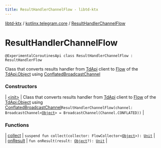 ```yaml
---
title: ResultHandlerChannelFlow - libtd-ktx
---
```


[libtd-ktx](../../index.html) / [kotlinx.telegram.core](../index.html) / [ResultHandlerChannelFlow](./index.html)

# ResultHandlerChannelFlow

`@ExperimentalCoroutinesApi class ResultHandlerChannelFlow : ResultHandlerFlow`

Class that converts results handler from [TdApi](https://tdlibx.github.io/td/docs/org/drinkless/td/libcore/telegram/TdApi.html) client to [Flow](#)
of the [TdApi.Object](https://tdlibx.github.io/td/docs/org/drinkless/td/libcore/telegram/TdApi/Object.html) using [ConflatedBroadcastChannel](#)

### Constructors

| [&lt;init&gt;](-init-.html) | Class that converts results handler from [TdApi](https://tdlibx.github.io/td/docs/org/drinkless/td/libcore/telegram/TdApi.html) client to [Flow](#) of the [TdApi.Object](https://tdlibx.github.io/td/docs/org/drinkless/td/libcore/telegram/TdApi/Object.html) using [ConflatedBroadcastChannel](#)`ResultHandlerChannelFlow(channel: BroadcastChannel<`[`Object`](https://tdlibx.github.io/td/docs/org/drinkless/td/libcore/telegram/TdApi/Object.html)`> = BroadcastChannel(Channel.CONFLATED))` |

### Functions

| [collect](collect.html) | `suspend fun collect(collector: FlowCollector<`[`Object`](https://tdlibx.github.io/td/docs/org/drinkless/td/libcore/telegram/TdApi/Object.html)`>): `[`Unit`](https://kotlinlang.org/api/latest/jvm/stdlib/kotlin/-unit/index.html) |
| [onResult](on-result.html) | `fun onResult(result: `[`Object`](https://tdlibx.github.io/td/docs/org/drinkless/td/libcore/telegram/TdApi/Object.html)`?): `[`Unit`](https://kotlinlang.org/api/latest/jvm/stdlib/kotlin/-unit/index.html) |

